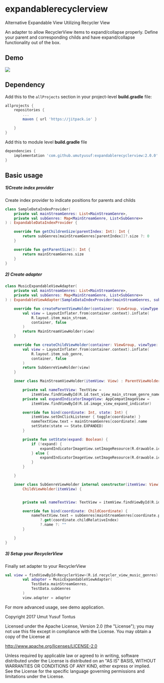 # expandablerecyclerview
Alternative Expandable View Utilizing Recycler View

An adapter to allow RecyclerView items to expand/collapse properly. 
Define your parent and corresponding childs and have expand/collapse functionality out of the box.

## Demo
<img src="https://github.com/umutyusuf/expandablerecyclerview/blob/master/art/gif_default.gif"/>

## Dependency

Add this to the `allProjects` section in your project-level **build.gradle** file:
```gradle
allprojects {
    repositories {
        ...
        maven { url 'https://jitpack.io' }

    }
}
```

Add this to module level **build.gradle** file
```gradle
dependencies {
	implementation 'com.github.umutyusuf:expandablerecyclerview:2.0.0'
}
```

## Basic usage

##### 1)Create index provider
Create index provider to indicate positions for parents and childs

```kotlin
class SampleDataIndexProvider(
    private val mainStreamGenres: List<MainStreamGenre>,
    private val subGenres: Map<MainStreamGenre, List<SubGenre>>
) : ExpandableDataIndexProvider {

    override fun getChildrenSize(parentIndex: Int): Int {
        return subGenres[mainStreamGenres[parentIndex]]?.size ?: 0
    }

    override fun getParentSize(): Int {
        return mainStreamGenres.size
    }
}
```

##### 2) Create adapter

```kotlin
class MusicExpandableViewAdapter(
    private val mainStreamGenres: List<MainStreamGenre>,
    private val subGenres: Map<MainStreamGenre, List<SubGenre>>
) : ExpandableViewAdapter(SampleDataIndexProvider(mainStreamGenres, subGenres)) {

    override fun createParentViewHolder(container: ViewGroup, viewType: Int): MainStreamViewHolder {
        val view = LayoutInflater.from(container.context).inflate(
            R.layout.item_main_stream,
            container, false
        )
        return MainStreamViewHolder(view)
    }

    override fun createChildViewHolder(container: ViewGroup, viewType: Int): SubGenreViewHolder {
        val view = LayoutInflater.from(container.context).inflate(
            R.layout.item_sub_genre,
            container, false
        )
        return SubGenreViewHolder(view)
    }

    inner class MainStreamViewHolder(itemView: View) : ParentViewHolder(itemView) {

        private val nameTextView: TextView =
            itemView.findViewById(R.id.text_view_main_stream_genre_name)
        private val expandIndicatorImageView: AppCompatImageView =
            itemView.findViewById(R.id.image_view_expand_indicator)

        override fun bind(coordinate: Int, state: Int) {
            itemView.setOnClickListener { toggle(coordinate) }
            nameTextView.text = mainStreamGenres[coordinate].name
            setState(state == State.EXPANDED)
        }

        private fun setState(expand: Boolean) {
            if (!expand) {
                expandIndicatorImageView.setImageResource(R.drawable.ic_arrow_down)
            } else {
                expandIndicatorImageView.setImageResource(R.drawable.ic_arrow_up)
            }
        }

    }

    inner class SubGenreViewHolder internal constructor(itemView: View) :
        ChildViewHolder(itemView) {


        private val nameTextView: TextView = itemView.findViewById(R.id.text_view_sub_genre_name)

        override fun bind(coordinate: ChildCoordinate) {
            nameTextView.text = subGenres[mainStreamGenres[coordinate.parentIndex]]
                ?.get(coordinate.childRelativeIndex)
                ?.name ?: ""
        }

    }
}
```
##### 3) Setup your RecyclerView
Finally set adapter to your RecyclerView
```kotlin
val view = findViewById<RecyclerView>(R.id.recycler_view_music_genres)
        val adapter = MusicExpandableViewAdapter(
            TestData.mainStreamGenres,
            TestData.subGenres
        )
        view.adapter = adapter
```

For more advanced usage, see demo application.

 Copyright 2017 Umut Yusuf Tontus

   Licensed under the Apache License, Version 2.0 (the "License");
   you may not use this file except in compliance with the License.
   You may obtain a copy of the License at

   http://www.apache.org/licenses/LICENSE-2.0

   Unless required by applicable law or agreed to in writing, software
   distributed under the License is distributed on an "AS IS" BASIS,
   WITHOUT WARRANTIES OR CONDITIONS OF ANY KIND, either express or implied.
   See the License for the specific language governing permissions and
   limitations under the License.
